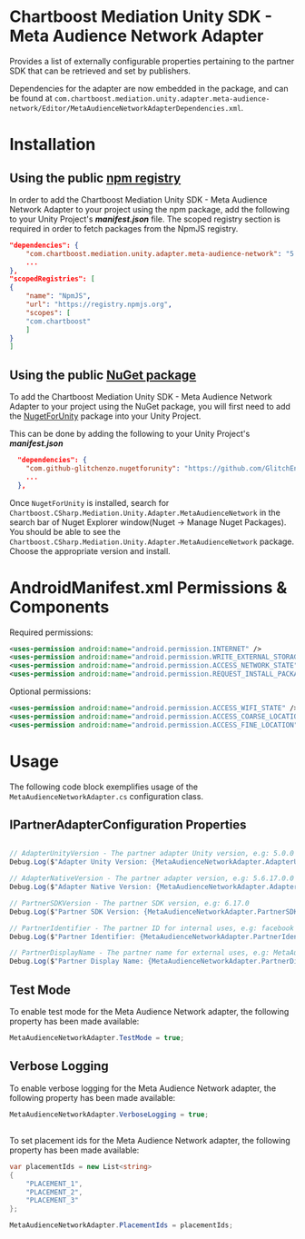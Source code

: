 # Chartboost Mediation Unity SDK - Meta Audience Network Adapter

Provides a list of externally configurable properties pertaining to the partner SDK that can be retrieved and set by publishers. 

Dependencies for the adapter are now embedded in the package, and can be found at `com.chartboost.mediation.unity.adapter.meta-audience-network/Editor/MetaAudienceNetworkAdapterDependencies.xml`.

# Installation

## Using the public [npm registry](https://www.npmjs.com/search?q=com.chartboost.mediation.unity.adapter.meta-audience-network)

In order to add the Chartboost Mediation Unity SDK - Meta Audience Network Adapter to your project using the npm package, add the following to your Unity Project's ***manifest.json*** file. The scoped registry section is required in order to fetch packages from the NpmJS registry.

```json
"dependencies": {
    "com.chartboost.mediation.unity.adapter.meta-audience-network": "5.0.5",
    ...
},
"scopedRegistries": [
{
    "name": "NpmJS",
    "url": "https://registry.npmjs.org",
    "scopes": [
    "com.chartboost"
    ]
}
]
```
## Using the public [NuGet package](https://www.nuget.org/packages/Chartboost.CSharp.Mediation.Unity.Adapter.MetaAudienceNetwork)

To add the Chartboost Mediation Unity SDK - Meta Audience Network Adapter to your project using the NuGet package, you will first need to add the [NugetForUnity](https://github.com/GlitchEnzo/NuGetForUnity) package into your Unity Project.

This can be done by adding the following to your Unity Project's ***manifest.json***

```json
  "dependencies": {
    "com.github-glitchenzo.nugetforunity": "https://github.com/GlitchEnzo/NuGetForUnity.git?path=/src/NuGetForUnity",
    ...
  },
```

Once <code>NugetForUnity</code> is installed, search for `Chartboost.CSharp.Mediation.Unity.Adapter.MetaAudienceNetwork` in the search bar of Nuget Explorer window(Nuget -> Manage Nuget Packages).
You should be able to see the `Chartboost.CSharp.Mediation.Unity.Adapter.MetaAudienceNetwork` package. Choose the appropriate version and install.

# AndroidManifest.xml Permissions & Components

Required permissions:

```xml
<uses-permission android:name="android.permission.INTERNET" />
<uses-permission android:name="android.permission.WRITE_EXTERNAL_STORAGE"/>
<uses-permission android:name="android.permission.ACCESS_NETWORK_STATE" />
<uses-permission android:name="android.permission.REQUEST_INSTALL_PACKAGES"/>
```

Optional permissions:

```xml
<uses-permission android:name="android.permission.ACCESS_WIFI_STATE" />
<uses-permission android:name="android.permission.ACCESS_COARSE_LOCATION" />
<uses-permission android:name="android.permission.ACCESS_FINE_LOCATION" />
```

# Usage
The following code block exemplifies usage of the `MetaAudienceNetworkAdapter.cs` configuration class.

## IPartnerAdapterConfiguration Properties

```csharp

// AdapterUnityVersion - The partner adapter Unity version, e.g: 5.0.0
Debug.Log($"Adapter Unity Version: {MetaAudienceNetworkAdapter.AdapterUnityVersion}");

// AdapterNativeVersion - The partner adapter version, e.g: 5.6.17.0.0
Debug.Log($"Adapter Native Version: {MetaAudienceNetworkAdapter.AdapterNativeVersion}");

// PartnerSDKVersion - The partner SDK version, e.g: 6.17.0
Debug.Log($"Partner SDK Version: {MetaAudienceNetworkAdapter.PartnerSDKVersion}");

// PartnerIdentifier - The partner ID for internal uses, e.g: facebook
Debug.Log($"Partner Identifier: {MetaAudienceNetworkAdapter.PartnerIdentifier}");

// PartnerDisplayName - The partner name for external uses, e.g: MetaAudienceNetwork
Debug.Log($"Partner Display Name: {MetaAudienceNetworkAdapter.PartnerDisplayName}");
```

## Test Mode
To enable test mode for the Meta Audience Network adapter, the following property has been made available:

```csharp
MetaAudienceNetworkAdapter.TestMode = true;
```

## Verbose Logging
To enable verbose logging for the Meta Audience Network adapter, the following property has been made available:

```csharp
MetaAudienceNetworkAdapter.VerboseLogging = true;
```

##
To set placement ids for the Meta Audience Network adapter, the following property has been made available:

```csharp
var placementIds = new List<string>
{
    "PLACEMENT_1",
    "PLACEMENT_2",
    "PLACEMENT_3"
};

MetaAudienceNetworkAdapter.PlacementIds = placementIds;
```
